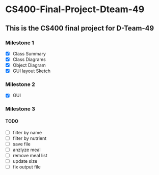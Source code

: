 # CS400-Final-Project-Dteam-49
## This is the CS400 final project for D-Team-49
### Milestone 1
- [x] Class Summary
- [x] Class Diagrams
- [x] Object Diagram
- [x] GUI layout Sketch
### Milestone 2
- [x] GUI 
### Milestone 3
#### TODO
- [ ] filter by name
- [ ] filter by nutrient
- [ ] save file
- [ ] anzlyze meal
- [ ] remove meal list
- [ ] update size
- [ ] fix output file
